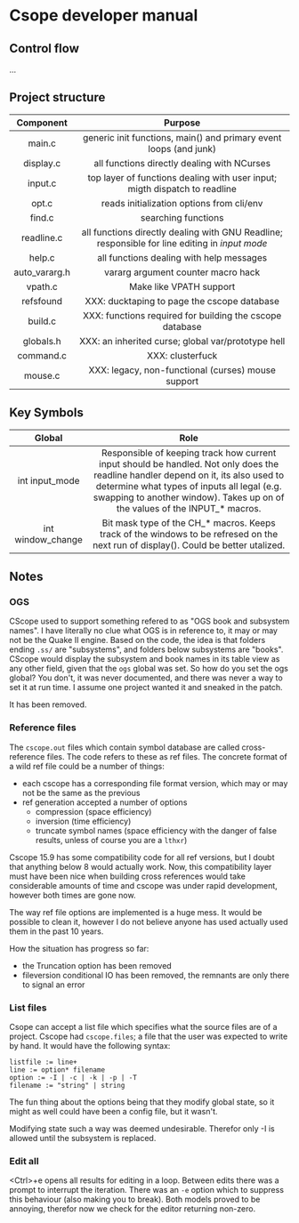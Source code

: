 # Csope developer manual

## Control flow
...

## Project structure
| Component | Purpose |
| :-------: | :-----: |
| main.c    | generic init functions, main() and primary event loops (and junk) |
| display.c | all functions directly dealing with NCurses |
| input.c   | top layer of functions dealing with user input; migth dispatch to readline |
| opt.c     | reads initialization options from cli/env |
| find.c    | searching functions |
| readline.c | all functions directly dealing with GNU Readline; responsible for line editing in *input mode* |
| help.c    | all functions dealing with help messages |
| auto\_vararg.h | vararg argument counter macro hack |
| vpath.c   | Make like VPATH support |
| refsfound | XXX: ducktaping to page the cscope database |
| build.c   | XXX: functions required for building the cscope database |
| globals.h | XXX: an inherited curse; global var/prototype hell |
| command.c | XXX: clusterfuck |
| mouse.c   | XXX: legacy, non-functional (curses) mouse support

## Key Symbols
| Global | Role |
| :----: | :--: |
| int input_mode | Responsible of keeping track how current input should be handled. Not only does  the readline handler depend on it, its also used to determine what types of inputs all legal (e.g. swapping to another window). Takes up on of the values of the INPUT_\* macros.
| int window_change | Bit mask type of the CH_\* macros. Keeps track of the windows to be refresed on the next run of display(). Could be better utalized.

## Notes

### OGS
CScope used to support something
refered to as "OGS book and subsystem names".
I have literally no clue what OGS is in reference to,
it may or may not be the Quake II engine.
Based on the code,
the idea is that folders ending `.ss/` are "subsystems",
and folders below subsystems are "books".
CScope would display the subsystem and book names
in its table view as any other field,
given that the `ogs` global was set.
So how do you set the ogs global?
You don't,
it was never documented,
and there was never a way to set it at run time.
I assume one project wanted it
and sneaked in the patch.

It has been removed.

### Reference files
The `cscope.out` files which contain symbol database are called cross-reference files.
The code refers to these as ref files.
The concrete format of a wild ref file could be a number of things:
* each cscope has a corresponding file format version, which may or may not be the same as the previous
* ref generation accepted a number of options
    + compression (space efficiency)
    + inversion (time efficiency)
    + truncate symbol names (space efficiency with the danger of false results, unless of course you are a `lthxr`)

Cscope 15.9 has some compatibility code for all ref versions,
but I doubt that anything below 8 would actually work.
Now, this compatibility layer must have been nice
when building cross references would take considerable amounts of time
and cscope was under rapid development,
however both times are gone now.

The way ref file options are implemented is a huge mess.
It would be possible to clean it,
however I do not believe anyone has used actually used them in the past 10 years.

How the situation has progress so far:
* the Truncation option has been removed
* fileversion conditional IO has been removed, the remnants are only there to signal an error

### List files
Csope can accept a list file which specifies what the source files are of a project.
Cscope had `cscope.files`; a file that the user was expected to write by hand.
It would have the following syntax:
```
listfile := line+
line := option* filename
option := -I | -c | -k | -p | -T
filename := "string" | string
```

The fun thing about the options being that they modify global state,
so it might as well could have been a config file,
but it wasn't.

Modifying state such a way was deemed undesirable.
Therefor only -I is allowed until the subsystem is replaced.

### Edit all
\<Ctrl\>+e opens all results for editing in a loop.
Between edits there was a prompt to interrupt the iteration.
There was an `-e` option which to suppress this behaviour (also making you to break).
Both models proved to be annoying, therefor now we check for the editor returning non-zero.

